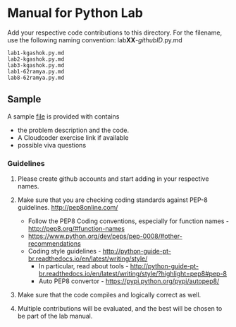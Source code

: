 # Manual for Python Lab

Add your respective code contributions to this directory. 
For the filename, use the following naming convention: lab**XX**-_githubID_.py.md

    lab1-kgashok.py.md
    lab2-kgashok.py.md
    lab3-kgashok.py.md
    lab1-62ramya.py.md
    lab8-62ramya.py.md

## Sample 
A sample [file](lab6-kgashok.py.md) is provided with contains 
  - the problem description and the code. 
  - A Cloudcoder exercise link if available
  - possible viva questions 
 

### Guidelines

1. Please create github accounts and start adding in your respective names. 
2. Make sure that you are checking coding standards against PEP-8 guidelines. http://pep8online.com/
    - Follow the PEP8 Coding conventions, especially for function names - http://pep8.org/#function-names
    - https://www.python.org/dev/peps/pep-0008/#other-recommendations
    - Coding style guidelines - http://python-guide-pt-br.readthedocs.io/en/latest/writing/style/
      - In particular, read about tools - http://python-guide-pt-br.readthedocs.io/en/latest/writing/style/?highlight=pep8#pep-8
      - Auto PEP8 convertor - https://pypi.python.org/pypi/autopep8/

3. Make sure that the code compiles and logically correct as well. 
4. Multiple contributions will be evaluated, and the best will be chosen to be part of the lab manual. 
